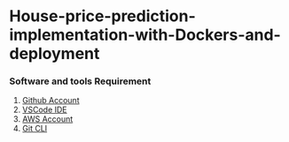 # House-price-prediction-implementation-with-Dockers-and-deployment

### Software and tools Requirement
1. [Github Account](https://github.com)
2. [VSCode IDE](https://code.visualstudio.com/)
3. [AWS Account](https://aws.amazon.com/)
4. [Git CLI](https://git-scm.com/book/en/v2)
